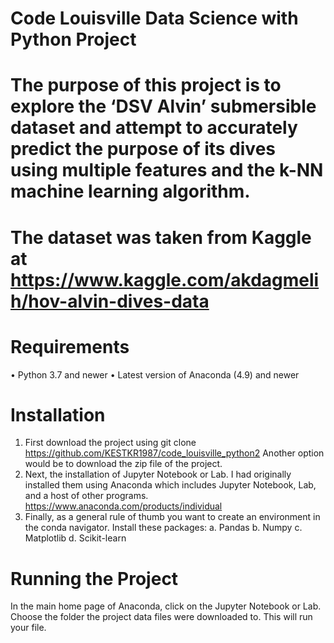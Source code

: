 # Code Louisville Data Science with Python Project

# The purpose of this project is to explore the ‘DSV Alvin’ submersible dataset and attempt to accurately predict the purpose of its dives using multiple features and the k-NN       machine learning algorithm.

# The dataset was taken from Kaggle at https://www.kaggle.com/akdagmelih/hov-alvin-dives-data

# Requirements
•	Python 3.7 and newer
•	Latest version of Anaconda (4.9) and newer
# Installation
  1.	First download the project using git clone https://github.com/KESTKR1987/code_louisville_python2 Another option would be to download the zip file of the project.
  2.	Next, the installation of Jupyter Notebook or Lab. I had originally installed them using Anaconda which includes Jupyter Notebook, Lab, and a host of other programs.     https://www.anaconda.com/products/individual
  3.	Finally, as a general rule of thumb you want to create an environment in the conda navigator. Install these packages:
    a.	Pandas
    b.	Numpy
    c.	Matplotlib
    d.	Scikit-learn
# Running the Project
  In the main home page of Anaconda, click on the Jupyter Notebook or Lab. Choose the folder the project data files were downloaded to. This will run your file.

